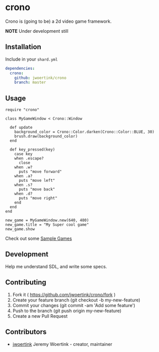 # crono

Crono is (going to be) a 2d video game framework.

**NOTE** Under development still

## Installation

Include in your `shard.yml`

```yml
dependencies:
  crono:
    github: jwoertink/crono
    branch: master
```

## Usage

```crystal
require "crono"

class MyGameWindow < Crono::Window
  
  def update
    background_color = Crono::Color.darken(Crono::Color::BLUE, 30)
    brush.draw(background_color)
  end

  def key_pressed(key)
    case key
    when .escape?
      close
    when .w?
      puts "move forward"
    when .a?
      puts "move left"
    when .s?
      puts "move back"
    when .d?
      puts "move right"
    end
  end
end

new_game = MyGameWindow.new(640, 480)
new_game.title = "My Super cool game"
new_game.show
```

Check out some [Sample Games](https://github.com/jwoertink/crono-samples)

## Development

Help me understand SDL, and write some specs.

## Contributing

1. Fork it ( https://github.com/jwoertink/crono/fork )
2. Create your feature branch (git checkout -b my-new-feature)
3. Commit your changes (git commit -am 'Add some feature')
4. Push to the branch (git push origin my-new-feature)
5. Create a new Pull Request

## Contributors

- [jwoertink](https://github.com/jwoertink) Jeremy Woertink - creator, maintainer
